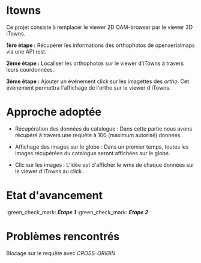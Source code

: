 # Itowns
Ce projet consiste à remplacer le viewer 2D OAM-browser par le viewer 3D iTowns.

**1ère étape :** Récupérer les informations des orthophotos de openaerialmaps via une API rest.

**2ème étape :** Localiser les orthophotos sur le viewer d'iTowns à travers leurs coordonnées.

**3ème étape :** Ajouter un événement click sur les imagettes des *ortho*. Cet événement permettra l'affichage de l'ortho sur le viewer d'iTowns.


# Approche adoptée
* Récupération des données du catalogue :
  Dans cette partie nous avons récupéré à travers une requête à 100 (maximum autorisé) données.

* Affichage des images sur le globe :
  Dans un premier temps, toutes les images récupérées du catalogue seront affichées sur le globe.

* Clic sur les images :
  L'idée est d'afficher le wms de chaque données sur le viewer d'iTowns au click.

# Etat d'avancement
:green_check_mark: ***Étape 1***
:green_check_mark: ***Étape 2***


# Problèmes rencontrés
Blocage sur le requête avec *CROSS-ORIGIN*
